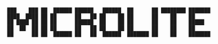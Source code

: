     ███    ███ ██  ██████ ██████   ██████  ██      ██ ████████ ███████ 
    ████  ████ ██ ██      ██   ██ ██    ██ ██      ██    ██    ██      
    ██ ████ ██ ██ ██      ██████  ██    ██ ██      ██    ██    █████   
    ██  ██  ██ ██ ██      ██   ██ ██    ██ ██      ██    ██    ██      
    ██      ██ ██  ██████ ██   ██  ██████  ███████ ██    ██    ███████ 
                                                                       
                                                                       

